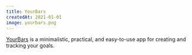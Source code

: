 ```yaml
---
title: YourBars
createdAt: 2021-01-01
image: yourbars.png
---
```

[YourBars](https://yourbars.app/) is a minimalistic, practical, and easy-to-use app for creating and tracking your goals. 
